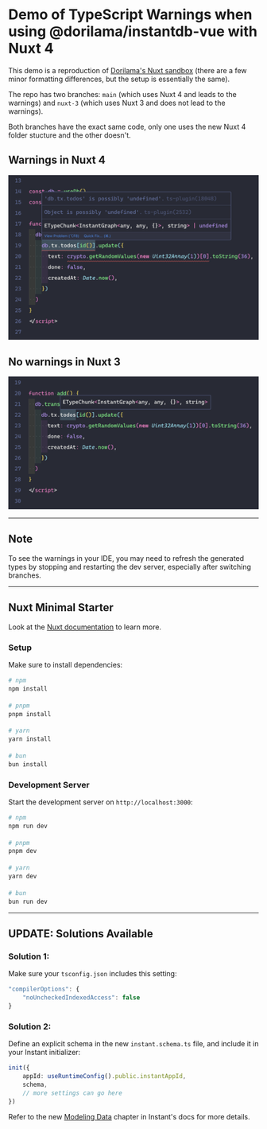 # Demo of TypeScript Warnings when using @dorilama/instantdb-vue with Nuxt 4

This demo is a reproduction of [Dorilama's Nuxt sandbox](https://github.com/Dorilama/instantdb-vue/tree/main/sandbox/nuxt) (there are a few minor formatting differences, but the setup is essentially the same).

The repo has two branches: `main` (which uses Nuxt 4 and leads to the warnings) and `nuxt-3` (which uses Nuxt 3 and does not lead to the warnings).

Both branches have the exact same code, only one uses the new Nuxt 4 folder stucture and the other doesn't.

## Warnings in Nuxt 4

![Same setup shows warnings in Nuxt 4](./public/nuxt-4.png)

## No warnings in Nuxt 3

![No warnings in Nuxt 3](./public/nuxt-3.png)

---

## Note

To see the warnings in your IDE, you may need to refresh the generated types by stopping and restarting the dev server, especially after switching branches.

---

## Nuxt Minimal Starter

Look at the [Nuxt documentation](https://nuxt.com/docs/getting-started/introduction) to learn more.

### Setup

Make sure to install dependencies:

```bash
# npm
npm install

# pnpm
pnpm install

# yarn
yarn install

# bun
bun install
```

### Development Server

Start the development server on `http://localhost:3000`:

```bash
# npm
npm run dev

# pnpm
pnpm dev

# yarn
yarn dev

# bun
bun run dev
```

---

## UPDATE: Solutions Available

### Solution 1:

Make sure your `tsconfig.json` includes this setting:

```ts
"compilerOptions": {
    "noUncheckedIndexedAccess": false
}
```

### Solution 2:

Define an explicit schema in the new `instant.schema.ts` file, and include it in your Instant initializer:

```ts
init({
    appId: useRuntimeConfig().public.instantAppId,
    schema,
    // more settings can go here
})
```

Refer to the new [Modeling Data](https://www.instantdb.com/docs/modeling-data) chapter in Instant's docs for more details.

